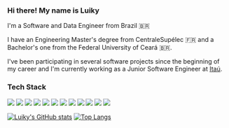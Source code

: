 ### Hi there! My name is Luiky

I'm a Software and Data Engineer from Brazil 🇧🇷

I have an Engineering Master's degree from CentraleSupélec 🇫🇷 and a Bachelor's one from the Federal University of Ceará 🇧🇷.

I've been participating in several software projects since the beginning of my career and I'm currently working as a Junior Software Engineer at [Itaú](https://www.itau.com.br/).

### Tech Stack
<img src="https://img.shields.io/badge/Python-FFD43B?style=for-the-badge&logo=python&logoColor=blue" /> <img src="https://img.shields.io/badge/Pandas-2C2D72?style=for-the-badge&logo=pandas&logoColor=white" />  <img src="https://img.shields.io/badge/fastapi-109989?style=for-the-badge&logo=FASTAPI&logoColor=white" /> <img src="https://img.shields.io/badge/Apache_Spark-FFFFFF?style=for-the-badge&logo=apachespark&logoColor=#E35A16"> <img src="https://img.shields.io/badge/Databricks-FF3621?style=for-the-badge&logo=Databricks&logoColor=white" />
<img src="https://img.shields.io/badge/Spring-6DB33F?style=for-the-badge&logo=spring&logoColor=white" /> <img src="https://img.shields.io/badge/Docker-2CA5E0?style=for-the-badge&logo=docker&logoColor=white"/> <img src="https://img.shields.io/badge/PostgreSQL-316192?style=for-the-badge&logo=postgresql&logoColor=white" /> <img src="https://img.shields.io/badge/Google_Cloud-4285F4?style=for-the-badge&logo=google-cloud&logoColor=white" /> <img src="https://img.shields.io/badge/microsoft%20azure-0089D6?style=for-the-badge&logo=microsoft-azure&logoColor=white" /> <img src="https://img.shields.io/badge/GitHub-100000?style=for-the-badge&logo=github&logoColor=white" /> <img src="https://img.shields.io/badge/GIT-E44C30?style=for-the-badge&logo=git&logoColor=white" /> 

[![Luiky's GitHub stats](https://github-readme-stats.vercel.app/api?username=luikymagno)](https://github.com/anuraghazra/github-readme-stats)
[![Top Langs](https://github-readme-stats.vercel.app/api/top-langs/?username=luikymagno&hide=jupyter%20notebook,roff&layout=compact)](https://github.com/anuraghazra/github-readme-stats)

